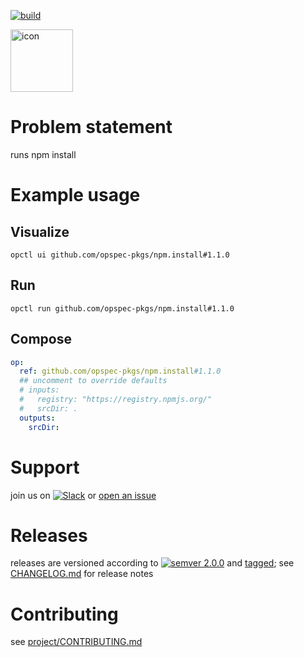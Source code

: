 [![build](https://github.com/opspec-pkgs/github.com/opspec-pkgs/npm.install/actions/workflows/build.yml/badge.svg)](https://github.com/opspec-pkgs/github.com/opspec-pkgs/npm.install/actions/workflows/build.yml)


<img src="icon.svg" alt="icon" height="100px">

# Problem statement

runs npm install

# Example usage

## Visualize

```shell
opctl ui github.com/opspec-pkgs/npm.install#1.1.0
```

## Run

```
opctl run github.com/opspec-pkgs/npm.install#1.1.0
```

## Compose

```yaml
op:
  ref: github.com/opspec-pkgs/npm.install#1.1.0
  ## uncomment to override defaults
  # inputs:
  #   registry: "https://registry.npmjs.org/"
  #   srcDir: .
  outputs:
    srcDir:
```

# Support

join us on
[![Slack](https://img.shields.io/badge/slack-opctl-E01563.svg)](https://join.slack.com/t/opctl/shared_invite/zt-51zodvjn-Ul_UXfkhqYLWZPQTvNPp5w)
or
[open an issue](https://github.com/opspec-pkgs/npm.install/issues)

# Releases

releases are versioned according to
[![semver 2.0.0](https://img.shields.io/badge/semver-2.0.0-brightgreen.svg)](http://semver.org/spec/v2.0.0.html)
and [tagged](https://git-scm.com/book/en/v2/Git-Basics-Tagging); see
[CHANGELOG.md](CHANGELOG.md) for release notes

# Contributing

see
[project/CONTRIBUTING.md](https://github.com/opspec-pkgs/project/blob/main/CONTRIBUTING.md)
